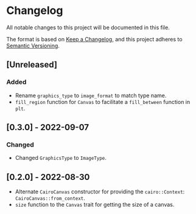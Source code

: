 # Changelog
All notable changes to this project will be documented in this file.

The format is based on [Keep a Changelog](https://keepachangelog.com/en/1.0.0/),
and this project adheres to [Semantic Versioning](https://semver.org/spec/v2.0.0.html).

## [Unreleased]

### Added

- Rename `graphics_type` to `image_format` to match type name.
- `fill_region` function for `Canvas` to facilitate a `fill_between` function in `plt`.

## [0.3.0] - 2022-09-07

### Changed

- Changed `GraphicsType` to `ImageType`.

## [0.2.0] - 2022-08-30

- Alternate `CairoCanvas` constructor for providing the `cairo::Context`: `CairoCanvas::from_context`.
- `size` function to the `Canvas` trait for getting the size of a canvas.
